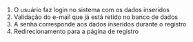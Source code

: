 1. O usuário faz login no sistema com os dados inseridos
2. Validação do e-mail que já está retido no banco de dados
3. A senha corresponde aos dados inseridos durante o registro
4. Redirecionamento para a página de registro
